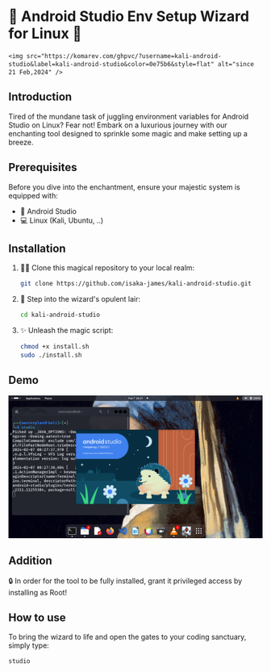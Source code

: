 # 🚀 Android Studio Env Setup Wizard for Linux 🐧
    <img src="https://komarev.com/ghpvc/?username=kali-android-studio&label=kali-android-studio&color=0e75b6&style=flat" alt="since 21 Feb,2024" />
## Introduction

Tired of the mundane task of juggling environment variables for Android Studio on Linux? Fear not! Embark on a luxurious journey with our enchanting tool designed to sprinkle some magic and make setting up a breeze.

## Prerequisites

Before you dive into the enchantment, ensure your majestic system is equipped with:

- 🚀 Android Studio
- 💻 Linux (Kali, Ubuntu, ..)

## Installation

1. 🧙‍♂️ Clone this magical repository to your local realm:

    ```bash
    git clone https://github.com/isaka-james/kali-android-studio.git
    ```

2. 🚪 Step into the wizard's opulent lair:

    ```bash
    cd kali-android-studio
    ```

3. ✨ Unleash the magic script:

    ```bash
    chmod +x install.sh
    sudo ./install.sh
    ```

## Demo
![Demo](/demo.png)


## Addition

🔒 In order for the tool to be fully installed, grant it privileged access by installing as Root!

## How to use

To bring the wizard to life and open the gates to your coding sanctuary, simply type:

```bash
studio
